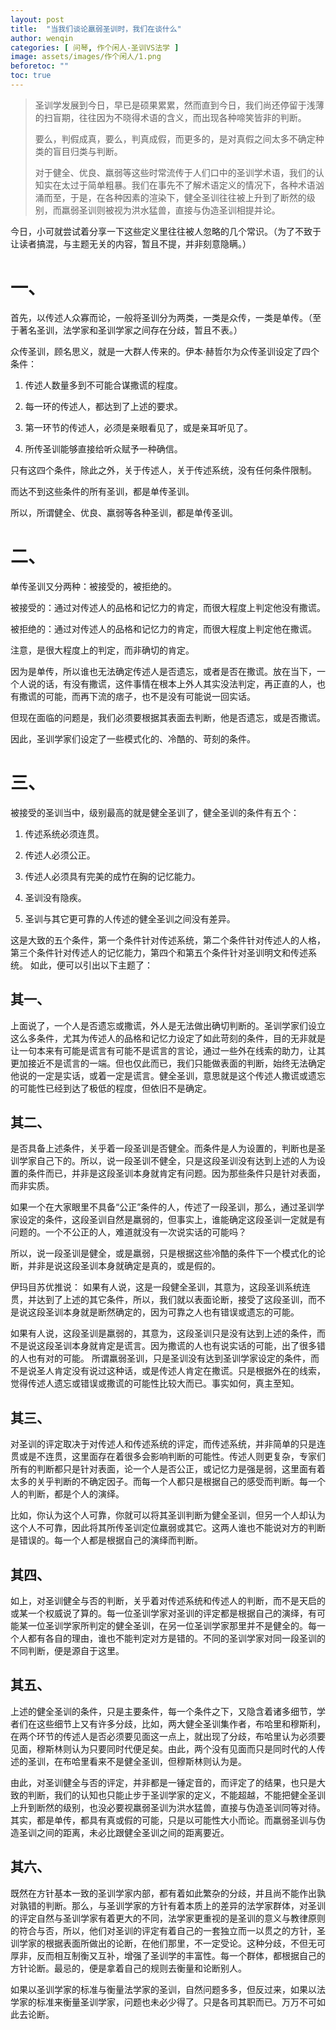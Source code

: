 ```yaml
---
layout: post
title:  "当我们谈论羸弱圣训时，我们在谈什么"
author: wenqin
categories: [ 问琴, 作个闲人-圣训VS法学 ]
image: assets/images/作个闲人/1.png
beforetoc: ""
toc: true
---
```


> 圣训学发展到今日，早已是硕果累累，然而直到今日，我们尚还停留于浅薄的扫盲期，往往因为不晓得术语的含义，而出现各种啼笑皆非的判断。
>
> 要么，判假成真，要么，判真成假，而更多的，是对真假之间太多不确定种类的盲目归类与判断。
>
> 对于健全、优良、羸弱等这些时常流传于人们口中的圣训学术语，我们的认知实在太过于简单粗暴。我们在事先不了解术语定义的情况下，各种术语汹涌而至，于是，在各种因素的渲染下，健全圣训往往被上升到了断然的级别，而羸弱圣训则被视为洪水猛兽，直接与伪造圣训相提并论。

今日，小可就尝试着分享一下这些定义里往往被人忽略的几个常识。（为了不致于让读者搞混，与主题无关的内容，暂且不提，并非刻意隐瞒。）
# 一、

首先，以传述人众寡而论，一般将圣训分为两类，一类是众传，一类是单传。（至于著名圣训，法学家和圣训学家之间存在分歧，暂且不表。）

众传圣训，顾名思义，就是一大群人传来的。伊本·赫哲尔为众传圣训设定了四个条件：

1. 传述人数量多到不可能合谋撒谎的程度。

2. 每一环的传述人，都达到了上述的要求。

3. 第一环节的传述人，必须是亲眼看见了，或是亲耳听见了。

4. 所传圣训能够直接给听众赋予一种确信。

只有这四个条件，除此之外，关于传述人，关于传述系统，没有任何条件限制。

而达不到这些条件的所有圣训，都是单传圣训。

所以，所谓健全、优良、羸弱等各种圣训，都是单传圣训。

# 二、

单传圣训又分两种：被接受的，被拒绝的。

被接受的：通过对传述人的品格和记忆力的肯定，而很大程度上判定他没有撒谎。

被拒绝的：通过对传述人的品格和记忆力的肯定，而很大程度上判定他在撒谎。

注意，是很大程度上的判定，而非确切的肯定。

因为是单传，所以谁也无法确定传述人是否遗忘，或者是否在撒谎。放在当下，一个人说的话，有没有撒谎，这件事情在根本上外人其实没法判定，再正直的人，也有撒谎的可能，而再下流的痞子，也不是没有可能说一回实话。

但现在面临的问题是，我们必须要根据其表面去判断，他是否遗忘，或是否撒谎。

因此，圣训学家们设定了一些模式化的、冷酷的、苛刻的条件。

# 三、

被接受的圣训当中，级别最高的就是健全圣训了，健全圣训的条件有五个：

1. 传述系统必须连贯。

2. 传述人必须公正。

3. 传述人必须具有完美的成竹在胸的记忆能力。

4. 圣训没有隐疾。

5. 圣训与其它更可靠的人传述的健全圣训之间没有差异。

这是大致的五个条件，第一个条件针对传述系统，第二个条件针对传述人的人格，第三个条件针对传述人的记忆能力，第四个和第五个条件针对圣训明文和传述系统。
如此，便可以引出以下主题了：

## 其一、

上面说了，一个人是否遗忘或撒谎，外人是无法做出确切判断的。圣训学家们设立这么多条件，尤其为传述人的品格和记忆力设定了如此苛刻的条件，目的无非就是让一句本来有可能是谎言有可能不是谎言的言论，通过一些外在线索的助力，让其更加接近不是谎言的一端。但也仅此而已，我们只能做表面的判断，始终无法确定他说的一定是实话，或着一定是谎言。健全圣训，意思就是这个传述人撒谎或遗忘的可能性已经到达了极低的程度，但依旧不是确定。
 
## 其二、

是否具备上述条件，关乎着一段圣训是否健全。而条件是人为设置的，判断也是圣训学家自己下的。所以，说一段圣训不健全，只是这段圣训没有达到上述的人为设置的条件而已，并非是这段圣训本身就肯定有问题。因为那些条件只是针对表面，而非实质。

如果一个在大家眼里不具备“公正”条件的人，传述了一段圣训，那么，通过圣训学家设定的条件，这段圣训自然是羸弱的，但事实上，谁能确定这段圣训一定就是有问题的。一个不公正的人，难道就没有一次说实话的可能吗？

所以，说一段圣训是健全，或是羸弱，只是根据这些冷酷的条件下一个模式化的论断，并非是说这段圣训本身就确定是真的，或是假的。

伊玛目苏优推说：
如果有人说，这是一段健全圣训，其意为，这段圣训系统连贯，并达到了上述的其它条件，所以，我们就以表面论断，接受了这段圣训，而不是说这段圣训本身就是断然确定的，因为可靠之人也有错误或遗忘的可能。

如果有人说，这段圣训是羸弱的，其意为，这段圣训只是没有达到上述的条件，而不是说这段圣训本身就肯定是谎言。因为撒谎的人也有说实话的可能，出了很多错的人也有对的可能。
所谓羸弱圣训，只是圣训没有达到圣训学家设定的条件，而不是说圣人肯定没有说过这种话，或是传述人肯定在撒谎。只是根据外在的线索，觉得传述人遗忘或错误或撒谎的可能性比较大而已。事实如何，真主至知。

 
## 其三、

对圣训的评定取决于对传述人和传述系统的评定，而传述系统，并非简单的只是连贯或是不连贯，这里面存在着很多会影响判断的可能性。传述人则更复杂，专家们所有的判断都只是针对表面，论一个人是否公正，或记忆力是强是弱，这里面有着太多的关乎判断的不确定因子。而每一个人都只是根据自己的感受而判断。每一个人的判断，都是个人的演绎。

比如，你认为这个人可靠，你就可以将其圣训判断为健全圣训，但另一个人却认为这个人不可靠，因此将其所传圣训定位羸弱或其它。这两人谁也不能说对方的判断是错误的。每一个人都是根据自己的演绎而判断。
 
## 其四、

如上，对圣训健全与否的判断，关乎着对传述系统和传述人的判断，而不是天启的或某一个权威说了算的。每一位圣训学家对圣训的评定都是根据自己的演绎，有可能某一位圣训学家所判定的健全圣训，在另一位圣训学家那里并不是健全的。每一个人都有各自的理由，谁也不能判定对方是错的。不同的圣训学家对同一段圣训的不同判断，便是源自于这里。
 
## 其五、

上述的健全圣训的条件，只是主要条件，每一个条件之下，又隐含着诸多细节，学者们在这些细节上又有许多分歧，比如，两大健全圣训集作者，布哈里和穆斯利，在两个环节的传述人是否必须要见面这一点上，就出现了分歧，布哈里认为必须要见面，穆斯林则认为只要同时代便足矣。由此，两个没有见面而只是同时代的人传述的圣训，在布哈里看来不是健全圣训，但穆斯林则认为是。

由此，对圣训健全与否的评定，并非都是一锤定音的，而评定了的结果，也只是大致的判断，我们的认知也只能止步于圣训学家的定义，不能超越，不能把健全圣训上升到断然的级别，也没必要视羸弱圣训为洪水猛兽，直接与伪造圣训同等对待。其实，都是单传，都具有真或假的可能，只是以可能性大小而论。而羸弱圣训与伪造圣训之间的距离，未必比跟健全圣训之间的距离要近。
 
## 其六、

既然在方针基本一致的圣训学家内部，都有着如此繁杂的分歧，并且尚不能作出孰对孰错的判断。那么，与圣训学家的方针有着本质上的差异的法学家群体，对圣训的评定自然与圣训学家有着更大的不同，法学家更重视的是圣训的意义与教律原则的符合与否，所以，他们对圣训的评定有着自己的一套独立而一以贯之的方针，圣训学家的根据表面所做出的论断，在他们那里，不一定受论。这种分歧，不但无可厚非，反而相互制衡又互补，增强了圣训学的丰富性。每一个群体，都根据自己的方针论断。最忌的，便是拿着自己的规则去衡量和论断别人。

如果以圣训学家的标准与衡量法学家的圣训，自然问题多多，但反过来，如果以法学家的标准来衡量圣训学家，问题也未必少得了。只是各司其职而已。万万不可如此去论断。
